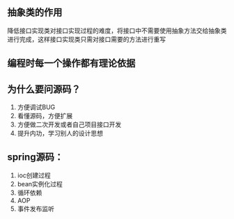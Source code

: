 ## 抽象类的作用
降低接口实现类对接口实现过程的难度，将接口中不需要使用抽象方法交给抽象类进行完成，这样接口实现类只需对接口需要的方法进行重写

## 编程时每一个操作都有理论依据


## 为什么要问源码？
1. 方便调试BUG
2. 看懂源码，方便扩展
3. 方便做二次开发或者自己项目接口开发
4. 提升内功，学习别人的设计思想

## spring源码：
1. ioc创建过程
2. bean实例化过程
3. 循环依赖
4. AOP
5. 事件发布监听